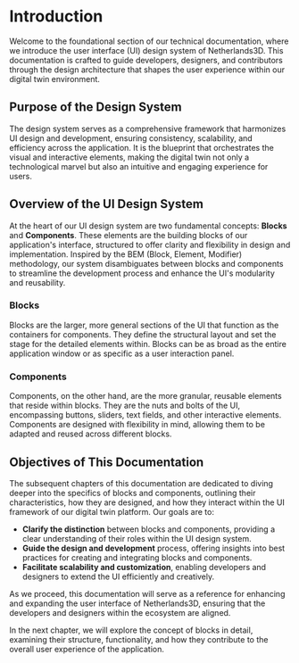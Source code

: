 # Introduction

Welcome to the foundational section of our technical documentation, where we introduce the user interface (UI) design
system of Netherlands3D. This documentation is crafted to guide developers, designers, and contributors through the 
design architecture that shapes the user experience within our digital twin environment.

## Purpose of the Design System

The design system serves as a comprehensive framework that harmonizes UI design and development, ensuring consistency,
scalability, and efficiency across the application. It is the blueprint that orchestrates the visual and interactive
elements, making the digital twin not only a technological marvel but also an intuitive and engaging experience for
users.

## Overview of the UI Design System

At the heart of our UI design system are two fundamental concepts: **Blocks** and **Components**. These elements are the
building blocks of our application's interface, structured to offer clarity and flexibility in design and
implementation. Inspired by the BEM (Block, Element, Modifier) methodology, our system disambiguates between blocks and
components to streamline the development process and enhance the UI's modularity and reusability.

### Blocks

Blocks are the larger, more general sections of the UI that function as the containers for components. They define the
structural layout and set the stage for the detailed elements within. Blocks can be as broad as the entire application
window or as specific as a user interaction panel.

### Components

Components, on the other hand, are the more granular, reusable elements that reside within blocks. They are the nuts and
bolts of the UI, encompassing buttons, sliders, text fields, and other interactive elements. Components are designed
with flexibility in mind, allowing them to be adapted and reused across different blocks.

## Objectives of This Documentation

The subsequent chapters of this documentation are dedicated to diving deeper into the specifics of blocks and
components, outlining their characteristics, how they are designed, and how they interact within the UI framework of our
digital twin platform. Our goals are to:

- **Clarify the distinction** between blocks and components, providing a clear understanding of their roles within the
  UI design system.
- **Guide the design and development** process, offering insights into best practices for creating and integrating
  blocks and components.
- **Facilitate scalability and customization**, enabling developers and designers to extend the UI efficiently and
  creatively.

As we proceed, this documentation will serve as a reference for enhancing and expanding the user interface of 
Netherlands3D, ensuring that the developers and designers within the ecosystem are aligned.

In the next chapter, we will explore the concept of blocks in detail, examining their structure, functionality, and how
they contribute to the overall user experience of the application.
